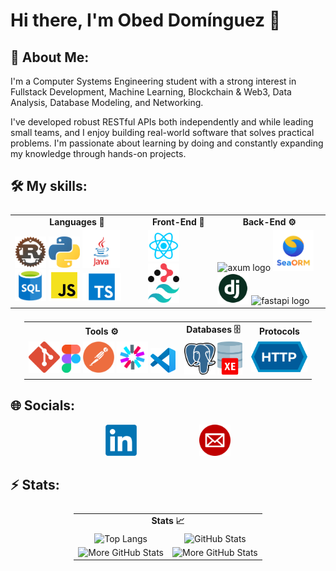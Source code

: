 # Hi there, I'm Obed Domínguez 👋

## 💫 About Me:

I'm a Computer Systems Engineering student with a strong interest in Fullstack Development, Machine Learning, Blockchain & Web3, Data Analysis, Database Modeling, and Networking.

I've developed robust RESTful APIs both independently and while leading small teams, and I enjoy building real-world software that solves practical problems. I'm passionate about learning by doing and constantly expanding my knowledge through hands-on projects.

## 🛠️ My skills:

<table style="display: flex; justify-content: center">
  <tr>
    <td align="center"><strong>Languages 🌟</strong></td>
    <td align="center"><strong>Front-End 🎨</strong></td>
    <td align="center"><strong>Back-End ⚙️</strong></td>
  </tr>
  <tr>
    <td valign="top">
      <img src="assets/rust.png" alt="rust logo" width="50">  
      <img src="assets/python.png" alt="python logo" width="50">
      <img src="assets/java.png" alt="java logo" width="60">
      <img src="assets/sql.png" alt="sql logo" width="50">
      <img src="assets/js.png" alt="javascript logo" width="50">
      <img src="assets/ts.png" alt="typescript logo" width="62.2">
    </td>
    <td valign="top">
      <img src="assets/react.png" alt="react logo" width="50">
      <img src="assets/react-router.svg" alt="react-router logo" width="50">
      <img src="assets/tailwind.svg" alt="tailwind logo" width="50">
    </td>
    <td valign="top">
      <img src="https://img.shields.io/badge/AXUM-%23000000.svg?style=for-the-badge&logo=rust&logoColor=white" alt="axum logo" width="145">
      <img src="assets/seaorm.png" alt="seaorm logo" width="65">
      <img src="assets/django.png" alt="django logo" width="50">
      <img src="https://static.cdnlogo.com/logos/f/59/fastapi.svg" alt="fastapi logo" width="50">
    </td>
  </tr>
</table>

<table style="display: flex; justify-content: center">
  <tr>
    <td align="center"><strong>Tools ⚙️</strong></td>
    <td align="center"><strong>Databases 🗄️</strong></td>
    <td align="center"><strong>Protocols </strong></td>
  </tr>
  <tr>
    <td valign="top">
      <img src="assets/git.png" alt="git logo" width="50">
      <img src="assets/figma.png" alt="figma logo" width="30">
      <img src="assets/postman.svg" alt="postman logo" width="50">
      <img src="assets/jwt.svg" alt="jwt logo" width="50">
      <img src="assets/vscode.png" alt="vscode logo" width="40">
    </td>
    <td valign="top">
      <img src="assets/postgresql.png" alt="postgres logo" width="50">
      <img src="assets/oraclexe.png" alt="oraclexe logo" width="40">
    </td>
    <td valign="top">
      <img src="assets/http.png" alt="http logo" width="90">
    </td>
  </tr>
</table>

## 🌐 Socials:
<div style="display: flex; justify-content: center; gap: 100px;">
  <a href="https://linkedin.com/in/ObedDM">
    <img src="assets/linkedin.png" alt="linkedin logo" width="50">
  </a>

  <a href="mailto:ObedDM@outlook.com">
    <img src="assets/email.png" alt="email logo" width="50">
  </a>
</div>

## ⚡ Stats:

<table style="display: flex; justify-content: center">
  <tr>
    <td colspan="2" align="center"><strong>Stats 📈</strong></td>
  </tr>
  <tr>
    <td valign="top" align="center">
      <img src="https://github-readme-stats.vercel.app/api/top-langs/?username=ObedDM&theme=dark&hide_border=false&include_all_commits=true&count_private=true&layout=compact" alt="Top Langs" />
    </td>
    <td valign="top" align="center">
      <img src="https://github-readme-stats.vercel.app/api?username=ObedDM&theme=dark&hide_border=false&include_all_commits=true&count_private=true" alt="GitHub Stats" />
    </td>
  </tr>
  <tr>
    <td valign="top" align="center">
      <img src="https://nirzak-streak-stats.vercel.app/?user=ObedDM&theme=dark&hide_border=false" alt="More GitHub Stats" />
    </td>
    <td valign="top" align="center">
      <img src="https://github-contributor-stats.vercel.app/api?username=ObedDM&limit=5&theme=dark&combine_all_yearly_contributions=true" alt="More GitHub Stats" />
    </td>
  </tr>
</table>
